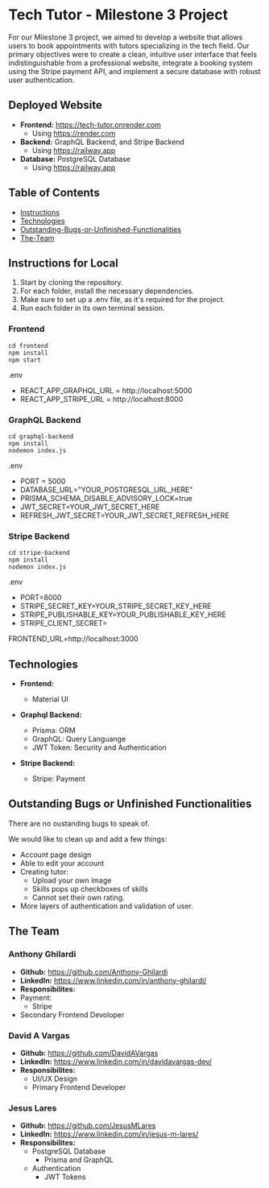 # Tech Tutor - Milestone 3 Project

For our Milestone 3 project, we aimed to develop a website that allows users to book appointments with tutors specializing in the tech field. Our primary objectives were to create a clean, intuitive user interface that feels indistinguishable from a professional website, integrate a booking system using the Stripe payment API, and implement a secure database with robust user authentication.

## Deployed Website

- **Frontend:** https://tech-tutor.onrender.com
  - Using https://render.com
- **Backend:** GraphQL Backend, and Stripe Backend
  - Using https://railway.app
- **Database:** PostgreSQL Database
  - Using https://railway.app

## Table of Contents

- [Instructions](#instructions)
- [Technologies](#technologies)
- [Outstanding-Bugs-or-Unfinished-Functionalities](#outstanding-bugs-or-unfinished-functionalities)
- [The-Team](#the-team)

## Instructions for Local

1. Start by cloning the repository.
2. For each folder, install the necessary dependencies.
3. Make sure to set up a .env file, as it's required for the project.
4. Run each folder in its own terminal session.

### Frontend

```
cd frontend
npm install
npm start
```

.env

- REACT_APP_GRAPHQL_URL = http://localhost:5000
- REACT_APP_STRIPE_URL = http://localhost:8000

### GraphQL Backend

```
cd graphql-backend
npm install
nodemon index.js
```

.env

- PORT = 5000
- DATABASE_URL="YOUR_POSTGRESQL_URL_HERE"
- PRISMA_SCHEMA_DISABLE_ADVISORY_LOCK=true
- JWT_SECRET=YOUR_JWT_SECRET_HERE
- REFRESH_JWT_SECRET=YOUR_JWT_SECRET_REFRESH_HERE

### Stripe Backend

```
cd stripe-backend
npm install
nodemon index.js
```

.env

- PORT=8000
- STRIPE_SECRET_KEY=YOUR_STRIPE_SECRET_KEY_HERE
- STRIPE_PUBLISHABLE_KEY=YOUR_PUBLISHABLE_KEY_HERE
- STRIPE_CLIENT_SECRET=

FRONTEND_URL=http://localhost:3000

## Technologies

- **Frontend:**

  - Material UI

- **Graphql Backend:**

  - Prisma: ORM
  - GraphQL: Query Languange
  - JWT Token: Security and Authentication

- **Stripe Backend:**
  - Stripe: Payment

## Outstanding Bugs or Unfinished Functionalities

There are no oustanding bugs to speak of.

We would like to clean up and add a few things:

- Account page design
- Able to edit your account
- Creating tutor:
  - Upload your own image
  - Skills pops up checkboxes of skills
  - Cannot set their own rating.
- More layers of authentication and validation of user.

## The Team

### Anthony Ghilardi

- **Github:** https://github.com/Anthony-Ghilardi
- **LinkedIn:** https://www.linkedin.com/in/anthony-ghilardi/
- **Responsibilites:**
- Payment:
  - Stripe
- Secondary Frontend Devoloper

### David A Vargas

- **Github:** https://github.com/DavidAVargas
- **LinkedIn:** https://www.linkedin.com/in/davidavargas-dev/
- **Responsibilites:**
  - UI/UX Design
  - Primary Frontend Developer

### Jesus Lares

- **Github:** https://github.com/JesusMLares
- **LinkedIn:** https://www.linkedin.com/in/jesus-m-lares/
- **Responsibilites:**
  - PostgreSQL Database
    - Prisma and GraphQL
  - Authentication
    - JWT Tokens
